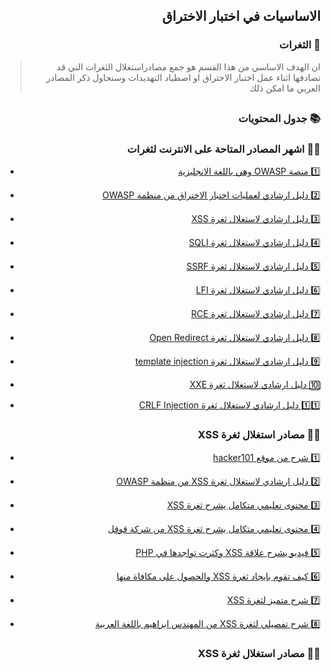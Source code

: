 <h2 dir='rtl' align='right'>الاساسيات في اختبار الاختراق  </h2>

<h3 dir='rtl' align='right'> 💉 الثغرات </h3>

>  <p dir='rtl' align='right'> ان الهدف الاساسي من هذا القسم هو جمع مصادراستغلال الثغرات التي قد تصادفها اثناء عمل اختبار الاختراق او اصطياد التهديدات وسنحاول ذكر المصادر العربي ما امكن ذلك 
</p>

## <h3 dir='rtl' align='right'>📚 جدول المحتويات  </h3>

<h3 dir='rtl' align='right'>🔽💉 اشهر المصادر المتاحة على الانترنت لثغرات  </h3>

- [<p dir='rtl' align='right'>1️⃣ منصة OWASP وهي باللغة الانجليزية </p>](https://www.owasp.org/index.php/Category:OWASP_Top_Ten_Project)
- [<p dir='rtl' align='right'>2️⃣ دليل ارشادي لعمليات اختبار الاختراق من منظمة OWASP  </p>](https://www.owasp.org/index.php/OWASP_Testing_Project)
- [<p dir='rtl' align='right'>3️⃣ دليل ارشادي لاستغلال ثغرة XSS </p>](https://github.com/EdOverflow/bugbounty-cheatsheet/blob/master/cheatsheets/xss.md)
- [<p dir='rtl' align='right'>4️⃣ دليل ارشادي لاستغلال ثغرة SQLI </p>](https://github.com/EdOverflow/bugbounty-cheatsheet/blob/master/cheatsheets/sqli.md)
- [<p dir='rtl' align='right'>5️⃣ دليل ارشادي لاستغلال ثغرة SSRF </p>](https://github.com/EdOverflow/bugbounty-cheatsheet/blob/master/cheatsheets/ssrf.md)
- [<p dir='rtl' align='right'>6️⃣ دليل ارشادي لاستغلال ثغرة LFI </p>](https://github.com/EdOverflow/bugbounty-cheatsheet/blob/master/cheatsheets/lfi.md)
- [<p dir='rtl' align='right'>7️⃣ دليل ارشادي لاستغلال ثغرة RCE </p>](https://github.com/EdOverflow/bugbounty-cheatsheet/blob/master/cheatsheets/rce.md)
- [<p dir='rtl' align='right'>8️⃣ دليل ارشادي لاستغلال ثغرة Open Redirect </p>](https://github.com/EdOverflow/bugbounty-cheatsheet/blob/master/cheatsheets/open-redirect.md)
- [<p dir='rtl' align='right'>9️⃣ دليل ارشادي لاستغلال ثغرة template injection </p>](https://github.com/EdOverflow/bugbounty-cheatsheet/blob/master/cheatsheets/template-injection.md)
- [<p dir='rtl' align='right'>🔟 دليل ارشادي لاستغلال ثغرة XXE </p>](https://github.com/EdOverflow/bugbounty-cheatsheet/blob/master/cheatsheets/xxe.md)
- [<p dir='rtl' align='right'>1️⃣1️⃣ دليل ارشادي لاستغلال ثغرة CRLF Injection </p>](https://github.com/EdOverflow/bugbounty-cheatsheet/blob/master/cheatsheets/crlf.md)

<h3 dir='rtl' align='right'>🔽💉 مصادر استغلال ثغرة XSS  </h3>

- [<p dir='rtl' align='right'>1️⃣ شرح من موقع hacker101  </p>](https://www.hacker101.com/sessions/xss)
- [<p dir='rtl' align='right'>2️⃣ دليل ارشادي لاستغلال ثغرة XSS من منظمة OWASP </p>](https://www.owasp.org/index.php/Cross-site_Scripting_(XSS))
- [<p dir='rtl' align='right'>3️⃣ محتوى تعليمي متكامل يشرح ثغرة XSS </p>](https://excess-xss.com/)
- [<p dir='rtl' align='right'>4️⃣ محتوى تعليمي متكامل يشرح ثغرة XSS من شركة قوقل </p>](https://www.google.com/intl/am_AD/about/appsecurity/learning/xss/)
- [<p dir='rtl' align='right'>5️⃣ فيديو يشرح علاقة XSS وكثرت تواجدها في PHP </p>](https://www.youtube.com/watch?v=Q2mGcbkX550)
- [<p dir='rtl' align='right'>6️⃣ كيف تقوم بايجاد ثغرة XSS والحصول على مكافاة منها </p>](https://www.youtube.com/watch?v=IWbmP0Z-yQg)
- [<p dir='rtl' align='right'>7️⃣ شرح متميز لثغرة XSS </p>](https://www.youtube.com/watch?v=EoaDgUgS6QA)
- [<p dir='rtl' align='right'>8️⃣ شرح تفصيلي لثغرة XSS من المهندس ابراهيم باللغة العربية </p>](https://www.youtube.com/watch?v=xiw_O5shcK4)

<h3 dir='rtl' align='right'>🔽💉 مصادر استغلال ثغرة XSS  </h3>
